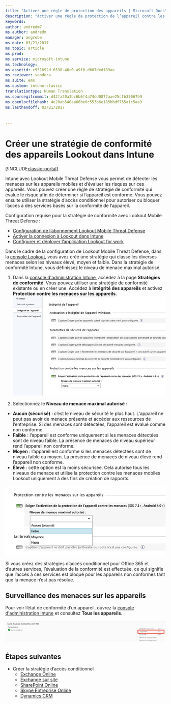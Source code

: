```yaml
---
title: "Activer une règle de protection des appareils | Microsoft Docs"
description: "Activer une règle de protection de l’appareil contre les menaces mobiles dans la stratégie de conformité."
keywords: 
author: andredm7
ms.author: andredm
manager: angrobe
ms.date: 03/21/2017
ms.topic: article
ms.prod: 
ms.service: microsoft-intune
ms.technology: 
ms.assetid: c951692d-6538-46c0-a9f0-d607ded189ae
ms.reviewer: sandera
ms.suite: ems
ms.custom: intune-classic
translationtype: Human Translation
ms.sourcegitcommit: d42fa20a3bc6b6f4a74dd0872aae25cfb33067b9
ms.openlocfilehash: 4e20ab540aa66be0c553b6e185bbdf755a1c5aa3
ms.lasthandoff: 03/21/2017


---
```


# <a name="create-lookout-device-compliance-policy-in-intune"></a>Créer une stratégie de conformité des appareils Lookout dans Intune

[!INCLUDE[classic-portal](../includes/classic-portal.md)]

Intune avec Lookout Mobile Threat Defense vous permet de détecter les menaces sur les appareils mobiles et d’évaluer les risques sur ces appareils. Vous pouvez créer une règle de stratégie de conformité qui évalue le risque afin de déterminer si l’appareil est conforme. Vous pouvez ensuite utiliser la stratégie d’accès conditionnel pour autoriser ou bloquer l’accès à des services basés sur la conformité de l’appareil.

Configuration requise pour la stratégie de conformité avec Lookout Mobile Threat Defense :

- [Configuration de l’abonnement Lookout Mobile Threat Defense](set-up-your-subscription-with-lookout-mtp.md)
- [Activer la connexion à Lookout dans Intune](enable-lookout-mtp-connection-in-intune.md)
- [Configurer et déployer l’application Lookout for work](configure-and-deploy-lookout-for-work-apps.md)

Dans le cadre de la configuration de Lookout Mobile Threat Defense, dans la [console Lookout](https://aad.lookout.com), vous avez créé une stratégie qui classe les diverses menaces selon les niveaux élevé, moyen et faible. Dans la stratégie de conformité Intune, vous définissez le niveau de menace maximal autorisé.

1. Dans la [console d'administration Intune](https://manage.microsoft.com), accédez à la page **Stratégies de conformité**. Vous pouvez utiliser une stratégie de conformité existante ou en créer une. Accédez à **Intégrité des appareils** et activez **Protection contre les menaces sur les appareils**.
  ![capture d’écran montrant la configuration de la règle de protection de l’appareil contre les menaces dans ](../media/mtp/mtp-compliance-policy-rule.png)

2. Sélectionnez le **Niveau de menace maximal autorisé** :
  * **Aucun (sécurisé)** : c’est le niveau de sécurité le plus haut.  L'appareil ne peut pas avoir de menace présente et accéder aux ressources de l’entreprise.  Si des menaces sont détectées, l’appareil est évalué comme non conforme.  
  * **Faible** : l’appareil est conforme uniquement si les menaces détectées sont de niveau faible. La présence de menaces de niveau supérieur rend l’appareil non conforme.
  * **Moyen** : l’appareil est conforme si les menaces détectées sont de niveau faible ou moyen. La présence de menaces de niveau élevé rend l’appareil non conforme.
  * **Élevé** : cette option est la moins sécurisée. Cela autorise tous les niveaux de menace et utilise la protection contre les menaces mobiles Lookout uniquement à des fins de création de rapports.

![capture d’écran montrant l’option de niveau de menace pour configurer la règle de protection de l’appareil contre les menaces](../media/mtp/mtp-compliance-policy-setting.png)

Si vous créez des stratégies d’accès conditionnel pour Office 365 et d’autres services, l’évaluation de la conformité est effectuée, ce qui signifie que l’accès à ces services est bloqué pour les appareils non conformes tant que la menace n’est pas résolue.

## <a name="monitor-device-threats"></a>Surveillance des menaces sur les appareils
Pour voir l’état de conformité d’un appareil, ouvrez la [console d'administration Intune](https://manage.microsoft.com) et consultez **Tous les appareils**.

![capture d’écran de la page Appareils dans la console Administrateur Intune montrant l’état de conformité d’un appareil](../media/mtp/mtp-device-status-intune-console.png)

## <a name="next-steps"></a>Étapes suivantes
* Créer la stratégie d’accès conditionnel
  * [Exchange Online](restrict-access-to-exchange-online-with-microsoft-intune.md)
  * [Exchange sur site](restrict-access-to-exchange-onpremises-with-microsoft-intune.md)
  * [SharePoint Online](restrict-access-to-sharepoint-online-with-microsoft-intune.md)
  * [Skype Entreprise Online](restrict-access-to-skype-for-business-online-with-microsoft-intune.md)
  * [Dynamics CRM](restrict-access-to-dynamics-crm-online-with-microsoft-intune.md)

